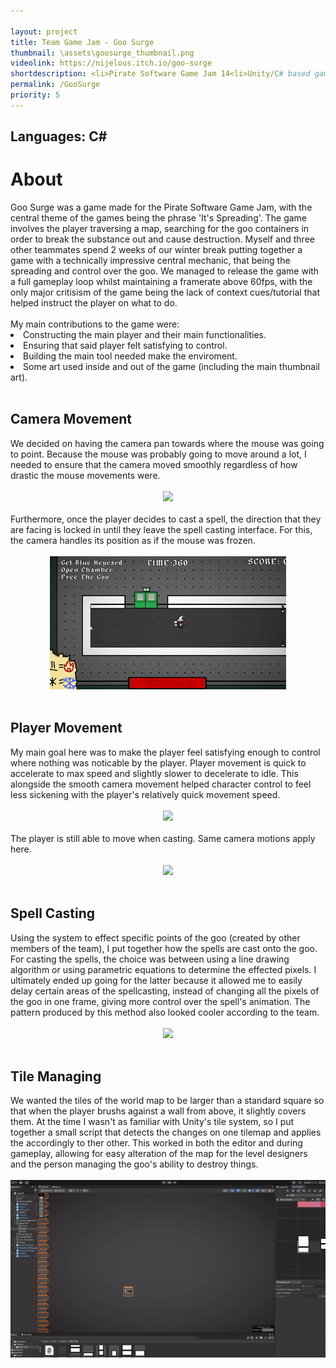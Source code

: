 ```yaml
---

layout: project
title: Team Game Jam - Goo Surge
thumbnail: \assets\goosurge_thumbnail.png
videolink: https://nijelous.itch.io/goo-surge
shortdescription: <li>Pirate Software Game Jam 14<li>Unity/C# based game with team<li>2 week development
permalink: /GooSurge
priority: 5
---
```

<h2>Languages: C#</h2>
<h1>About</h1>
Goo Surge was a game made for the Pirate Software Game Jam, with the central theme of the games being the phrase 'It's Spreading'. The game involves the player traversing a map, searching for the goo containers in order to break the substance out and cause destruction. Myself and three other teammates spend 2 weeks of our winter break putting together a game with a technically impressive central mechanic, that being the spreading and control over the goo. We managed to release the game with a full gameplay loop whilst maintaining a framerate above 60fps, with the only major critisism of the game being the lack of context cues/tutorial that helped instruct the player on what to do.<br><br>
My main contributions to the game were:
<li>Constructing the main player and their main functionalities.
<li>Ensuring that said player felt satisfying to control.
<li>Building the main tool needed make the enviroment.
<li>Some art used inside and out of the game (including the main thumbnail art).<br><br>

<h2>Camera Movement</h2>
We decided on having the camera pan towards where the mouse was going to point. Because the mouse was probably going to move around a lot, I needed to ensure that the camera moved
smoothly regardless of how drastic the mouse movements were.<br><br>
<center><img src="assets/gs_mousecam.gif"><br></center><br>
Furthermore, once the player decides to cast a spell, the direction that they are facing is locked in until they leave the spell casting interface. For this, the camera handles its position as if the mouse was frozen.<br><br>
<center><img src="assets/gs_mousecamsnap.gif"><br></center><br>

<h2>Player Movement</h2>
My main goal here was to make the player feel satisfying enough to control where nothing was noticable by the player. Player movement is quick to accelerate to max speed and slightly slower to decelerate to idle. This alongside the smooth camera movement helped character control to feel less sickening with the player's relatively quick movement speed.<br><br>
<center><img src="assets/gs_movement.gif"><br></center><br>
The player is still able to move when casting. Same camera motions apply here.<br><br>
<center><img src="assets/gs_movementlock.gif"><br></center><br>

<h2>Spell Casting</h2>
Using the system to effect specific points of the goo (created by other members of the team), I put together how the spells are cast onto the goo. For casting the spells, the choice
was between using a line drawing algorithm or using parametric equations to determine the effected pixels. I ultimately ended up going for the latter because it allowed me to easily 
delay certain areas of the spellcasting, instead of changing all the pixels of the goo in one frame, giving more control over the spell's animation. The pattern produced by this method also looked cooler according to the team.<br><br> 
<center><img src="assets/gs_spellcast.gif"><br></center><br>

<h2>Tile Managing</h2>
We wanted the tiles of the world map to be larger than a standard square so that when the player brushs against a wall from above, it slightly covers them. At the time I wasn't as familiar with Unity's tile system, so I put together a small script that detects the changes on one tilemap and applies the accordingly to ther other. This worked in both the editor and during gameplay, allowing for easy alteration of the map for the level designers and the person managing the goo's ability to destroy things.
<br><br>
<center><img src="assets/gs_tilemanager.gif"><br></center><br>
